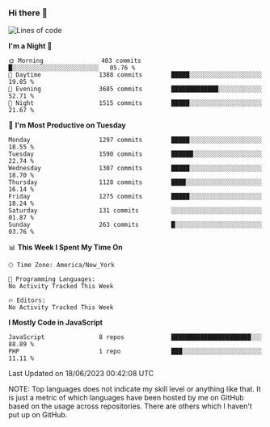 ### Hi there 👋

<!--
**LynxJinxxy/LynxJinxxy** is a ✨ _special_ ✨ repository because its `README.md` (this file) appears on your GitHub profile.

Here are some ideas to get you started:

- 🔭 I’m currently working on ...
- 🌱 I’m currently learning ...
- 👯 I’m looking to collaborate on ...
- 🤔 I’m looking for help with ...
- 💬 Ask me about ...
- 📫 How to reach me: ...
- 😄 Pronouns: ...
- ⚡ Fun fact: ...
-->

<!--START_SECTION:waka-->
![Lines of code](https://img.shields.io/badge/From%20Hello%20World%20I%27ve%20Written-15.1%20million%20lines%20of%20code-blue)

**I'm a Night 🦉** 

```text
🌞 Morning                403 commits         █░░░░░░░░░░░░░░░░░░░░░░░░   05.76 % 
🌆 Daytime                1388 commits        █████░░░░░░░░░░░░░░░░░░░░   19.85 % 
🌃 Evening                3685 commits        █████████████░░░░░░░░░░░░   52.71 % 
🌙 Night                  1515 commits        █████░░░░░░░░░░░░░░░░░░░░   21.67 % 
```
📅 **I'm Most Productive on Tuesday** 

```text
Monday                   1297 commits        █████░░░░░░░░░░░░░░░░░░░░   18.55 % 
Tuesday                  1590 commits        ██████░░░░░░░░░░░░░░░░░░░   22.74 % 
Wednesday                1307 commits        █████░░░░░░░░░░░░░░░░░░░░   18.70 % 
Thursday                 1128 commits        ████░░░░░░░░░░░░░░░░░░░░░   16.14 % 
Friday                   1275 commits        █████░░░░░░░░░░░░░░░░░░░░   18.24 % 
Saturday                 131 commits         ░░░░░░░░░░░░░░░░░░░░░░░░░   01.87 % 
Sunday                   263 commits         █░░░░░░░░░░░░░░░░░░░░░░░░   03.76 % 
```


📊 **This Week I Spent My Time On** 

```text
🕑︎ Time Zone: America/New_York

💬 Programming Languages: 
No Activity Tracked This Week

🔥 Editors: 
No Activity Tracked This Week
```

**I Mostly Code in JavaScript** 

```text
JavaScript               8 repos             ██████████████████████░░░   88.89 % 
PHP                      1 repo              ███░░░░░░░░░░░░░░░░░░░░░░   11.11 % 
```




 Last Updated on 18/06/2023 00:42:08 UTC
<!--END_SECTION:waka-->
NOTE: Top languages does not indicate my skill level or anything like that. It is just a metric of which languages have been hosted by me on GitHub based on the usage across repositories. There are others which I haven't put up on GitHub.
